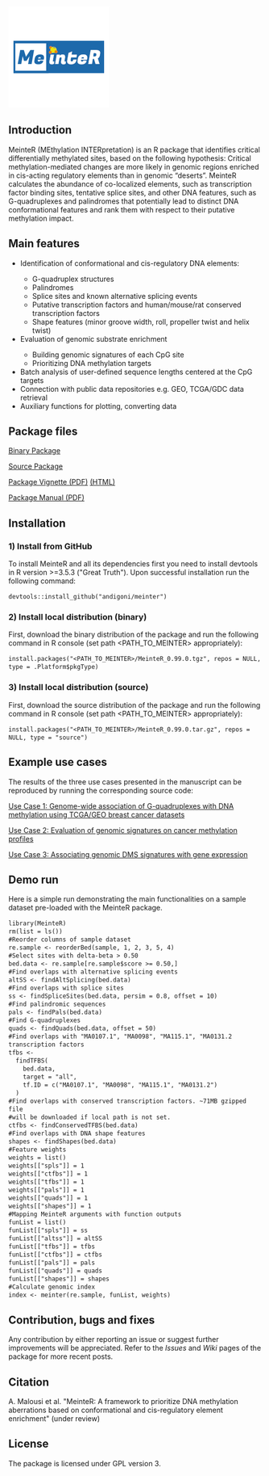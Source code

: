 ![Meinter Logo](vignettes/figs/meinter.png)

## Introduction

MeinteR (MEthylation INTERpretation) is an R package that identifies critical differentially methylated sites, based on the following hypothesis: Critical methylation-mediated changes are more likely in genomic regions enriched in cis-acting regulatory elements than in genomic “deserts”. MeinteR calculates the abundance of co-localized elements, such as transcription factor binding sites, tentative splice sites, and other DNA features, such as G-quadruplexes and palindromes that potentially lead to distinct DNA conformational features and rank them with respect to their putative methylation impact.

## Main features
<ul>
<li>Identification of conformational and cis-regulatory DNA elements:</li>
<ul>
<li>G-quadruplex structures</li>
<li>Palindromes</li>
<li>Splice sites and known alternative splicing events</li>
<li>Putative transcription factors and human/mouse/rat conserved transcription factors</li>
<li>Shape features (minor groove width, roll, propeller twist and helix twist)</li>
</ul>

<li>Evaluation of genomic substrate enrichment</li>
<ul>
<li>Building genomic signatures of each CpG site</li>
<li>Prioritizing DNA methylation targets</li>
</ul>
<li>Batch analysis of user-defined sequence lengths centered at the CpG targets</li>
<li>Connection with public data repositories e.g. GEO, TCGA/GDC data retrieval </li>
<li>Auxiliary functions for plotting, converting data</li>
</ul>



## Package files

[Binary Package](dist/MeinteR_0.99.0.tgz)

[Source Package](dist/MeinteR_0.99.0.tar.gz)

[Package Vignette (PDF)](vignettes/Meinter_vignette.pdf) [(HTML)](https://rpubs.com/andigoni/meinter)


[Package Manual (PDF)](vignettes/MeinteR.pdf) 



## Installation


### 1) Install from GitHub

To install MeinteR and all its dependencies first you need to install devtools in R version >=3.5.3 ("Great Truth"). Upon successful installation run the following command: 
```
devtools::install_github("andigoni/meinter")
```
### 2) Install local distribution (binary)
First, download the binary distribution of the package and run the following command in R console (set path <PATH_TO_MEINTER> appropriately):
```
install.packages("<PATH_TO_MEINTER>/MeinteR_0.99.0.tgz", repos = NULL, type = .Platform$pkgType)
```

### 3) Install local distribution (source)
First, download the source distribution of the package and run the following command in R console (set path <PATH_TO_MEINTER> appropriately):
```
install.packages("<PATH_TO_MEINTER>/MeinteR_0.99.0.tar.gz", repos = NULL, type = "source")
```


## Example use cases
The results of the three use cases presented in the manuscript can be reproduced by running the corresponding source code:

[Use Case 1: Genome-wide association of G-quadruplexes with DNA methylation using TCGA/GEO breast cancer datasets](vignettes/UseCase1.Rmd)

[Use Case 2: Evaluation of genomic signatures on cancer methylation profiles](vignettes/UseCase2.Rmd)

[Use Case 3: Associating genomic DMS signatures with gene expression](vignettes/UseCase3.Rmd)



## Demo run
Here is a simple run demonstrating the main functionalities on a sample dataset pre-loaded with the MeinteR package.


```
library(MeinteR)
rm(list = ls())
#Reorder columns of sample dataset
re.sample <- reorderBed(sample, 1, 2, 3, 5, 4)
#Select sites with delta-beta > 0.50
bed.data <- re.sample[re.sample$score >= 0.50,] 
#Find overlaps with alternative splicing events
altSS <- findAltSplicing(bed.data)
#Find overlaps with splice sites
ss <- findSpliceSites(bed.data, persim = 0.8, offset = 10)
#Find palindromic sequences
pals <- findPals(bed.data)
#Find G-quadruplexes
quads <- findQuads(bed.data, offset = 50)
#Find overlaps with "MA0107.1", "MA0098", "MA115.1", "MA0131.2 transcription factors
tfbs <-
  findTFBS(
    bed.data,
    target = "all",
    tf.ID = c("MA0107.1", "MA0098", "MA115.1", "MA0131.2")
  )
#Find overlaps with conserved transcription factors. ~71MB gzipped file 
#will be downloaded if local path is not set.
ctfbs <- findConservedTFBS(bed.data)
#Find overlaps with DNA shape features
shapes <- findShapes(bed.data)
#Feature weights
weights = list()
weights[["spls"]] = 1
weights[["ctfbs"]] = 1
weights[["tfbs"]] = 1
weights[["pals"]] = 1
weights[["quads"]] = 1
weights[["shapes"]] = 1
#Mapping MeinteR arguments with function outputs
funList = list()
funList[["spls"]] = ss
funList[["altss"]] = altSS
funList[["tfbs"]] = tfbs
funList[["ctfbs"]] = ctfbs
funList[["pals"]] = pals
funList[["quads"]] = quads
funList[["shapes"]] = shapes
#Calculate genomic index
index <- meinter(re.sample, funList, weights)
```

## Contribution, bugs and fixes
Any contribution by either reporting an issue or suggest further improvements will be appreciated. Refer to the *Issues* and *Wiki* pages of the package for more recent posts.

## Citation

A. Malousi et al. "MeinteR: A framework to prioritize DNA methylation aberrations based on conformational and cis-regulatory element enrichment" (under review)

## License
The package is licensed under GPL version 3.




